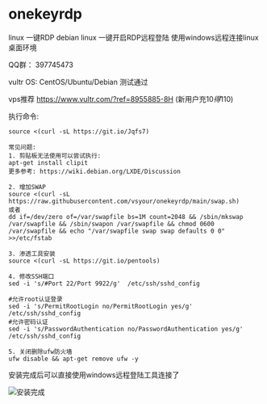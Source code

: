 # onekeyrdp
linux 一键RDP
debian linux 一键开启RDP远程登陆
使用windows远程连接linux桌面环境


QQ群： 397745473

vultr OS: CentOS/Ubuntu/Debian 测试通过

vps推荐 https://www.vultr.com/?ref=8955885-8H (新用户充10$得110$)

执行命令:
```
source <(curl -sL https://git.io/Jqfs7)
```
```
常见问题:
1. 剪贴板无法使用可以尝试执行:
apt-get install clipit
更多参考: https://wiki.debian.org/LXDE/Discussion

2. 增加SWAP
source <(curl -sL https://raw.githubusercontent.com/vsyour/onekeyrdp/main/swap.sh)
或者
dd if=/dev/zero of=/var/swapfile bs=1M count=2048 && /sbin/mkswap /var/swapfile && /sbin/swapon /var/swapfile && chmod 0600 /var/swapfile && echo "/var/swapfile swap swap defaults 0 0" >>/etc/fstab

3. 渗透工具安装
source <(curl -sL https://git.io/pentools)

4. 修改SSH端口
sed -i 's/#Port 22/Port 9922/g'  /etc/ssh/sshd_config 

#允许root认证登录
sed -i 's/PermitRootLogin no/PermitRootLogin yes/g'  /etc/ssh/sshd_config 
#允许密码认证
sed -i 's/PasswordAuthentication no/PasswordAuthentication yes/g'  /etc/ssh/sshd_config

5. 关闭删除ufw防火墙
ufw disable && apt-get remove ufw -y

```


安装完成后可以直接使用windows远程登陆工具连接了

![安装完成](https://i.imgur.com/h8c1j8p.png)
